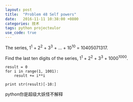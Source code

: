 ```yaml
---
layout: post
title:  "Problem 48 Self powers"
date:   2016-11-11 10:38:00 +0800
categories: 技术
tags: python projecteulor
use_code: true
---
```

The series, 1<sup>1</sup> + 2<sup>2</sup> + 3<sup>3</sup> + ... + 10<sup>10</sup> = 10405071317.

Find the last ten digits of the series, 1<sup>1</sup> + 2<sup>2</sup> + 3<sup>3</sup> + 1000<sup>1000</sup>.

<!--more-->
    result = 0
    for i in range(1, 1001):
        result += i**i

    print str(result)[-10:]

python你是超级大妖怪不解释
